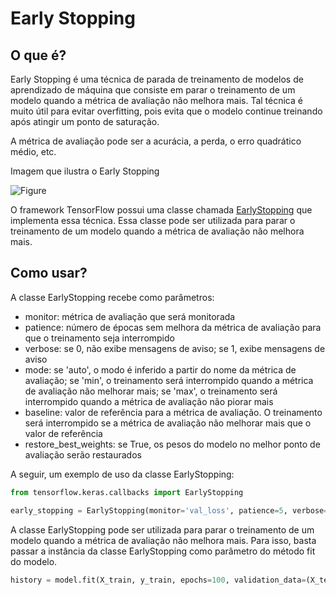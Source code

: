# Early Stopping 

## O que é?

Early Stopping é uma técnica de parada de treinamento de modelos de aprendizado de máquina que consiste em parar o treinamento de um modelo quando a métrica de avaliação não melhora mais. Tal técnica é muito útil para evitar overfitting, pois evita que o modelo continue treinando após atingir um ponto de saturação.

A métrica de avaliação pode ser a acurácia, a perda, o erro quadrático médio, etc.

Imagem que ilustra o Early Stopping

![Figure](https://production-media.paperswithcode.com/methods/Screen_Shot_2020-05-28_at_12.59.56_PM_1D7lrVF.png)

O framework TensorFlow possui uma classe chamada [EarlyStopping](https://www.tensorflow.org/api_docs/python/tf/keras/callbacks/EarlyStopping) que implementa essa técnica. Essa classe pode ser utilizada para parar o treinamento de um modelo quando a métrica de avaliação não melhora mais.

## Como usar?

A classe EarlyStopping recebe como parâmetros:

* monitor: métrica de avaliação que será monitorada
* patience: número de épocas sem melhora da métrica de avaliação para que o treinamento seja interrompido
* verbose: se 0, não exibe mensagens de aviso; se 1, exibe mensagens de aviso
* mode: se 'auto', o modo é inferido a partir do nome da métrica de avaliação; se 'min', o treinamento será interrompido quando a métrica de avaliação não melhorar mais; se 'max', o treinamento será interrompido quando a métrica de avaliação não piorar mais
* baseline: valor de referência para a métrica de avaliação. O treinamento será interrompido se a métrica de avaliação não melhorar mais que o valor de referência
* restore_best_weights: se True, os pesos do modelo no melhor ponto de avaliação serão restaurados

A seguir, um exemplo de uso da classe EarlyStopping:

```python
from tensorflow.keras.callbacks import EarlyStopping

early_stopping = EarlyStopping(monitor='val_loss', patience=5, verbose=1, mode='min', baseline=None, restore_best_weights=True)
```

A classe EarlyStopping pode ser utilizada para parar o treinamento de um modelo quando a métrica de avaliação não melhora mais. Para isso, basta passar a instância da classe EarlyStopping como parâmetro do método fit do modelo.

```python
history = model.fit(X_train, y_train, epochs=100, validation_data=(X_test, y_test), callbacks=[early_stopping])
```





